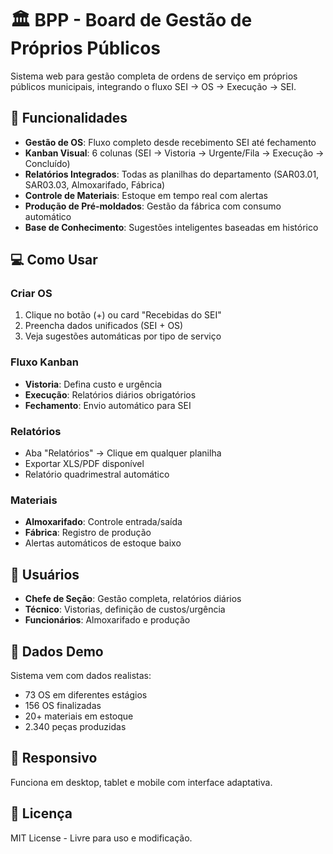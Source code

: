 # 🏛️ BPP - Board de Gestão de Próprios Públicos

Sistema web para gestão completa de ordens de serviço em próprios públicos municipais, integrando o fluxo SEI → OS → Execução → SEI.

## 🎯 Funcionalidades

- **Gestão de OS**: Fluxo completo desde recebimento SEI até fechamento
- **Kanban Visual**: 6 colunas (SEI → Vistoria → Urgente/Fila → Execução → Concluído)
- **Relatórios Integrados**: Todas as planilhas do departamento (SAR03.01, SAR03.03, Almoxarifado, Fábrica)
- **Controle de Materiais**: Estoque em tempo real com alertas
- **Produção de Pré-moldados**: Gestão da fábrica com consumo automático
- **Base de Conhecimento**: Sugestões inteligentes baseadas em histórico

## 💻 Como Usar

### Criar OS
1. Clique no botão (+) ou card "Recebidas do SEI"
2. Preencha dados unificados (SEI + OS)
3. Veja sugestões automáticas por tipo de serviço

### Fluxo Kanban
- **Vistoria**: Defina custo e urgência
- **Execução**: Relatórios diários obrigatórios
- **Fechamento**: Envio automático para SEI

### Relatórios
- Aba "Relatórios" → Clique em qualquer planilha
- Exportar XLS/PDF disponível
- Relatório quadrimestral automático

### Materiais
- **Almoxarifado**: Controle entrada/saída
- **Fábrica**: Registro de produção
- Alertas automáticos de estoque baixo

## 👥 Usuários

- **Chefe de Seção**: Gestão completa, relatórios diários
- **Técnico**: Vistorias, definição de custos/urgência
- **Funcionários**: Almoxarifado e produção

## 💾 Dados Demo

Sistema vem com dados realistas:
- 73 OS em diferentes estágios
- 156 OS finalizadas
- 20+ materiais em estoque
- 2.340 peças produzidas

## 📱 Responsivo

Funciona em desktop, tablet e mobile com interface adaptativa.

## 📄 Licença

MIT License - Livre para uso e modificação.